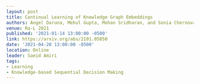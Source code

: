```yaml
---
layout: post
title: Continual Learning of Knowledge Graph Embeddings
authors: Angel Daruna, Mehul Gupta, Mohan Sridharan, and Sonia Chernova
venue: Ra-L 2021
published: '2021-01-14 13:00:00 -0500'
link: https://arxiv.org/abs/2101.05850
date: '2021-04-20 13:00:00 -0500'
location: Online
leader: Saeid Amiri
tags:
- Learning
- Knowledge-based Sequential Decision Making
---
```

